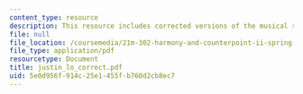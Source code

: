 ```yaml
---
content_type: resource
description: This resource includes corrected versions of the musical rhythms.
file: null
file_location: /coursemedia/21m-302-harmony-and-counterpoint-ii-spring-2005/5e0d956f914c25e1455fb760d2cb8ec7_justin_lo_correct.pdf
file_type: application/pdf
resourcetype: Document
title: justin_lo_correct.pdf
uid: 5e0d956f-914c-25e1-455f-b760d2cb8ec7
---
```


